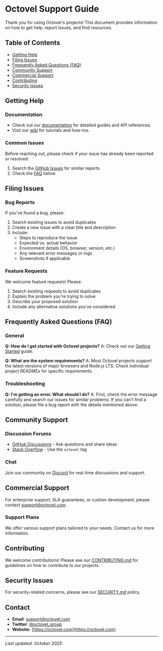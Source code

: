 # Octovel Support Guide

Thank you for using Octovel's projects! This document provides information on how to get help, report issues, and find resources.

## Table of Contents

- [Getting Help](#getting-help)
- [Filing Issues](#filing-issues)
- [Frequently Asked Questions (FAQ)](#frequently-asked-questions-faq)
- [Community Support](#community-support)
- [Commercial Support](#commercial-support)
- [Contributing](#contributing)
- [Security Issues](#security-issues)

## Getting Help

### Documentation

- Check out our [documentation](https://docs.octovel.com) for detailed guides and API references.
- Visit our [wiki](https://github.com/octovel/.github/wiki) for tutorials and how-tos.

### Common Issues

Before reaching out, please check if your issue has already been reported or resolved:

1. Search the [GitHub Issues](https://github.com/octovel/.github/issues) for similar reports
2. Check the [FAQ](#frequently-asked-questions-faq) below

## Filing Issues

### Bug Reports

If you've found a bug, please:

1. Search existing issues to avoid duplicates
2. Create a new issue with a clear title and description
3. Include:
   - Steps to reproduce the issue
   - Expected vs. actual behavior
   - Environment details (OS, browser, version, etc.)
   - Any relevant error messages or logs
   - Screenshots if applicable

### Feature Requests

We welcome feature requests! Please:

1. Search existing requests to avoid duplicates
2. Explain the problem you're trying to solve
3. Describe your proposed solution
4. Include any alternative solutions you've considered

## Frequently Asked Questions (FAQ)

### General

**Q: How do I get started with Octovel projects?**
A: Check out our [Getting Started](https://docs.octovel.com/getting-started) guide.

**Q: What are the system requirements?**
A: Most Octovel projects support the latest versions of major browsers and Node.js LTS. Check individual project READMEs for specific requirements.

### Troubleshooting

**Q: I'm getting an error. What should I do?**
A: First, check the error message carefully and search our issues for similar problems. If you can't find a solution, please file a bug report with the details mentioned above.

## Community Support

### Discussion Forums

- [GitHub Discussions](https://github.com/octovel/.github/discussions) - Ask questions and share ideas
- [Stack Overflow](https://stackoverflow.com/questions/tagged/octovel) - Use the `octovel` tag

### Chat

Join our community on [Discord](https://discord.gg/octovel) for real-time discussions and support.

## Commercial Support

For enterprise support, SLA guarantees, or custom development, please contact [support@octovel.com](mailto:support@octovel.com).

### Support Plans

We offer various support plans tailored to your needs. Contact us for more information.

## Contributing

We welcome contributions! Please see our [CONTRIBUTING.md](CONTRIBUTING.md) for guidelines on how to contribute to our projects.

## Security Issues

For security-related concerns, please see our [SECURITY.md](SECURITY.md) policy.

## Contact

- **Email**: [support@octovel.com](mailto:support@octovel.com)
- **Twitter**: [@octovel_group](https://twitter.com/octovel_group)
- **Website**: [https://octovel.com](https://octovel.com)

---

_Last updated: October 2025_
